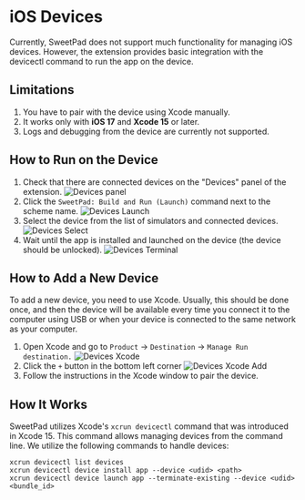 # iOS Devices

Currently, SweetPad does not support much functionality for managing iOS devices. However, the extension provides basic
integration with the devicectl command to run the app on the device.

## Limitations

1. You have to pair with the device using Xcode manually.
2. It works only with **iOS 17** and **Xcode 15** or later.
3. Logs and debugging from the device are currently not supported.

## How to Run on the Device

1. Check that there are connected devices on the "Devices" panel of the extension.
   ![Devices panel](/images/devices-panel.png)
2. Click the `SweetPad: Build and Run (Launch)` command next to the scheme name.
   ![Devices Launch](/images/devices-launch.png)
3. Select the device from the list of simulators and connected devices. ![Devices Select](/images/devices-select.png)
4. Wait until the app is installed and launched on the device (the device should be unlocked).
   ![Devices Terminal](/images/devices-terminal.png)

## How to Add a New Device

To add a new device, you need to use Xcode. Usually, this should be done once, and then the device will be available
every time you connect it to the computer using USB or when your device is connected to the same network as your
computer.

1. Open Xcode and go to `Product` -> `Destination` -> `Manage Run destination.`
   ![Devices Xcode](/images/devices-xcode-menu.png)
2. Click the `+` button in the bottom left corner ![Devices Xcode Add](/images/devices-xcode-add.png)
3. Follow the instructions in the Xcode window to pair the device.

## How It Works

SweetPad utilizes Xcode's `xcrun devicectl` command that was introduced in Xcode 15. This command allows managing
devices from the command line. We utilize the following commands to handle devices:

```
xcrun devicectl list devices
xcrun devicectl device install app --device <udid> <path>
xcrun devicectl device launch app --terminate-existing --device <udid> <bundle_id>
```
